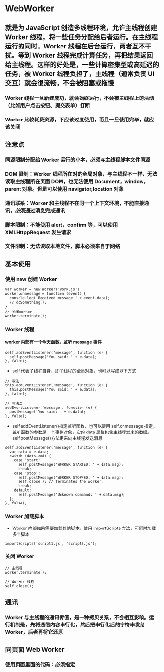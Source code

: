 # WebWorker

## 就是为 JavaScript 创造多线程环境，允许主线程创建 Worker 线程，将一些任务分配给后者运行。在主线程运行的同时，Worker 线程在后台运行，两者互不干扰。等到 Worker 线程完成计算任务，再把结果返回给主线程。这样的好处是，一些计算密集型或高延迟的任务，被 Worker 线程负担了，主线程（通常负责 UI 交互）就会很流畅，不会被阻塞或拖慢

### Worker 线程一旦新建成功，就会始终运行，不会被主线程上的活动（比如用户点击按钮、提交表单）打断

### Worker 比较耗费资源，不应该过度使用，而且一旦使用完毕，就应该关闭

## 注意点

### 同源限制分配给 Worker 运行的小本，必须与主线程脚本文件同源

### DOM 限制：Worker 线程所在对的全局对象，与主线程不一样，无法读取主线程所在页面 DOM，也无法使用 Document，window，parent 对象。但是可以使用 navigator,location 对象

### 通讯联系：Worker 和主线程不在同一个上下文环境，不能直接通讯，必须通过消息完成通讯

### 脚本限制：不能使用 alert，confirm 等，可以使用 XMLHttppRequest 发生请求

### 文件限制：无法读取本地文件，脚本必须来自于网络

## 基本使用

### 使用 new 创建 Worker

```
var worker = new Worker('work.js')
worker.onmessage = function (event) {
  console.log('Received message ' + event.data);
  // doSomething();
}
// 关闭worker
worker.terminate();
```

### Worker 线程

#### worker 内部有一个今天函数，监听 message 事件

```
self.addEventListener('message', function (e) {
  self.postMessage('You said: ' + e.data);
}, false);
```

-   self 代表子线程自身，即子线程的全局对象，也可以写成以下方式

```
// 写法一
this.addEventListener('message', function (e) {
  this.postMessage('You said: ' + e.data);
}, false);

// 写法二
addEventListener('message', function (e) {
  postMessage('You said: ' + e.data);
}, false);
```

-   self.addEventListener()指定监听函数，也可以使用 self.onmessage 指定。监听函数的参数是一个事件对象，它的 data 属性包含主线程发来的数据。self.postMessage()方法用来向主线程发送消息

```
self.addEventListener('message', function (e) {
  var data = e.data;
  switch (data.cmd) {
    case 'start':
      self.postMessage('WORKER STARTED: ' + data.msg);
      break;
    case 'stop':
      self.postMessage('WORKER STOPPED: ' + data.msg);
      self.close(); // Terminates the worker.
      break;
    default:
      self.postMessage('Unknown command: ' + data.msg);
  };
}, false);
```

### Worker 加载脚本

-   Worker 内部如果需要加载其他脚本，使用 importScripts 方法，可同时加载多个脚本

```
importScripts('script1.js', 'script2.js');
```

### 关闭 Worker

```
// 主线程
worker.terminate();

// Worker 线程
self.close();
```

## 通讯

### Worker 与主线程的通讯传值，是一种拷贝关系，不会相互影响。运行机制是，先将通信内容串行化，然后把串行化后的字符串发给 Worker，后者再将它还原

## 同页面 Web Worker

### 使用页面里面的代码：必须指定<script>标签的 type 属性是一个浏览器不认识的值

```
<script id="worker" type="app/worker">
  addEventListener('message', function () {
    postMessage('some message');
  }, false);
</script>
```

### 读取

```
var blob = new Blob([document.querySelector('#worker').textContent]);
var url = window.URL.createObjectURL(blob);
var worker = new Worker(url);

worker.onmessage = function (e) {
  // e.data === 'some message'
};
```

### 应用场景：轮询

```
function createWorker(f) {
  var blob = new Blob(['(' + f.toString() +')()']);
  var url = window.URL.createObjectURL(blob);
  var worker = new Worker(url);
  return worker;
}

var pollingWorker = createWorker(function (e) {
  var cache;

  function compare(new, old) { ... };

  setInterval(function () {
    fetch('/my-api-endpoint').then(function (res) {
      var data = res.json();

      if (!compare(data, cache)) {
        cache = data;
        self.postMessage(data);
      }
    })
  }, 1000)
});

pollingWorker.onmessage = function () {
  // render data
}

pollingWorker.postMessage('init');
```

## API 接口

### 主线程：

-   Worker.onmessage：指定 message 事件的监听函数，发送过来的数据在 Event.data 属性中。
-   Worker.onerror：指定 error 事件的监听函数。
-   Worker.onmessageerror：指定 messageerror 事件的监听函数。发送的数据无法序列化成字符串时，会触发这个事件。
-   Worker.postMessage()：向 Worker 线程发送消息。
-   Worker.terminate()：立即终止 Worker 线程。

### Worker 线程

-   self.name： Worker 的名字。该属性只读，由构造函数指定。
-   self.onmessage：指定 message 事件的监听函数。
-   self.onmessageerror：指定 messageerror 事件的监听函数。发送的数据无法序列化成字符串时，会触发这个事件。
-   self.close()：关闭 Worker 线程。
-   self.postMessage()：向产生这个 Worker 线程发送消息。
-   self.importScripts()：加载 JS 脚本。
